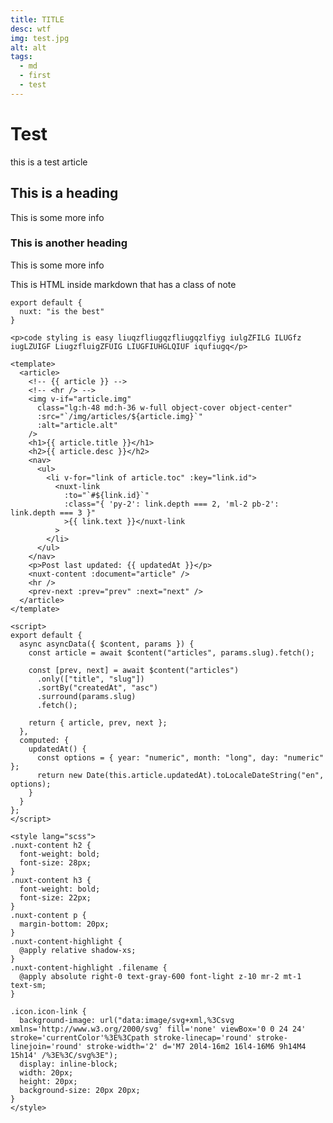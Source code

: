 ```yaml
---
title: TITLE
desc: wtf
img: test.jpg
alt: alt
tags:
  - md
  - first
  - test
---
```


# Test

this is a test article

## This is a heading

This is some more info

### This is another heading

This is some more info

<div class="bg-blue-500 text-white p-4 mb-4">
  This is HTML inside markdown that has a class of note
</div>

<info-box>
  <template #info-box>
    This is a vue component inside markdown using slots
  </template>
</info-box>

```js[nuxt.config.js]
export default {
  nuxt: "is the best"
}
```
```html[my-first-blog-post.md]
<p>code styling is easy liuqzfliugqzfliugqzlfiyg iulgZFILG ILUGfz iugLZUIGF LiugzfluigZFUIG LIUGFIUHGLQIUF iqufiugq</p>
```
```vue[_tag_.vue]
<template>
  <article>
    <!-- {{ article }} -->
    <!-- <hr /> -->
    <img v-if="article.img"
      class="lg:h-48 md:h-36 w-full object-cover object-center"
      :src="`/img/articles/${article.img}`"
      :alt="article.alt"
    />
    <h1>{{ article.title }}</h1>
    <h2>{{ article.desc }}</h2>
    <nav>
      <ul>
        <li v-for="link of article.toc" :key="link.id">
          <nuxt-link
            :to="`#${link.id}`"
            :class="{ 'py-2': link.depth === 2, 'ml-2 pb-2': link.depth === 3 }"
            >{{ link.text }}</nuxt-link
          >
        </li>
      </ul>
    </nav>
    <p>Post last updated: {{ updatedAt }}</p>
    <nuxt-content :document="article" />
    <hr />
    <prev-next :prev="prev" :next="next" />
  </article>
</template>

<script>
export default {
  async asyncData({ $content, params }) {
    const article = await $content("articles", params.slug).fetch();

    const [prev, next] = await $content("articles")
      .only(["title", "slug"])
      .sortBy("createdAt", "asc")
      .surround(params.slug)
      .fetch();

    return { article, prev, next };
  },
  computed: {
    updatedAt() {
      const options = { year: "numeric", month: "long", day: "numeric" };
      return new Date(this.article.updatedAt).toLocaleDateString("en", options);
    }
  }
};
</script>

<style lang="scss">
.nuxt-content h2 {
  font-weight: bold;
  font-size: 28px;
}
.nuxt-content h3 {
  font-weight: bold;
  font-size: 22px;
}
.nuxt-content p {
  margin-bottom: 20px;
}
.nuxt-content-highlight {
  @apply relative shadow-xs;
}
.nuxt-content-highlight .filename {
  @apply absolute right-0 text-gray-600 font-light z-10 mr-2 mt-1 text-sm;
}

.icon.icon-link {
  background-image: url("data:image/svg+xml,%3Csvg xmlns='http://www.w3.org/2000/svg' fill='none' viewBox='0 0 24 24' stroke='currentColor'%3E%3Cpath stroke-linecap='round' stroke-linejoin='round' stroke-width='2' d='M7 20l4-16m2 16l4-16M6 9h14M4 15h14' /%3E%3C/svg%3E");
  display: inline-block;
  width: 20px;
  height: 20px;
  background-size: 20px 20px;
}
</style>

```

